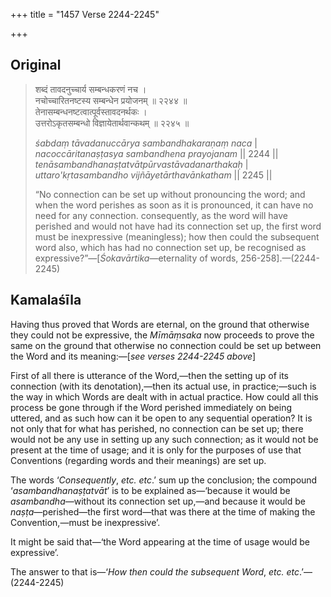 +++
title = "1457 Verse 2244-2245"

+++
## Original 
>
> शब्दं तावदनुच्चार्य सम्बन्धकरणं नच ।  
> नचोच्चारितनष्टस्य सम्बन्धेन प्रयोजनम् ॥ २२४४ ॥  
> तेनासम्बन्धनष्टत्वात्पूर्वस्तावदनर्थकः ।  
> उत्तरोऽकृतसम्बन्धो विज्ञायेतार्थवान्कथम् ॥ २२४५ ॥ 
>
> *śabdaṃ tāvadanuccārya sambandhakaraṇaṃ naca* \|  
> *nacoccāritanaṣṭasya sambandhena prayojanam* \|\| 2244 \|\|  
> *tenāsambandhanaṣṭatvātpūrvastāvadanarthakaḥ* \|  
> *uttaro'kṛtasambandho vijñāyetārthavānkatham* \|\| 2245 \|\| 
>
> “No connection can be set up without pronouncing the word; and when the word perishes as soon as it is pronounced, it can have no need for any connection. consequently, as the word will have perished and would not have had its connection set up, the first word must be inexpressive (meaningless); how then could the subsequent word also, which has had no connection set up, be recognised as expressive?”—[*Śokavārtika*—eternality of words, 256-258].—(2244-2245)



## Kamalaśīla

Having thus proved that Words are eternal, on the ground that otherwise they could not be expressive, the *Mīmāṃsaka* now proceeds to prove the same on the ground that otherwise no connection could be set up between the Word and its meaning:—[*see verses 2244-2245 above*]

First of all there is utterance of the Word,—then the setting up of its connection (with its denotation),—then its actual use, in practice;—such is the way in which Words are dealt with in actual practice. How could all this process be gone through if the Word perished immediately on being uttered, and as such how can it be open to any sequential operation? It is not only that for what has perished, no connection can be set up; there would not be any use in setting up any such connection; as it would not be present at the time of usage; and it is only for the purposes of use that Conventions (regarding words and their meanings) are set up.

The words ‘*Consequently*, *etc. etc*.’ sum up the conclusion; the compound ‘*asambandhanaṣṭatvāt*’ is to be explained as—‘because it would be *asambandha*—without its connection set up,—and because it would be *naṣṭa*—perished—the first word—that was there at the time of making the Convention,—must be inexpressive’.

It might be said that—‘the Word appearing at the time of usage would be expressive’.

The answer to that is—‘*How then could the subsequent Word*, *etc. etc*.’—(2244-2245)


